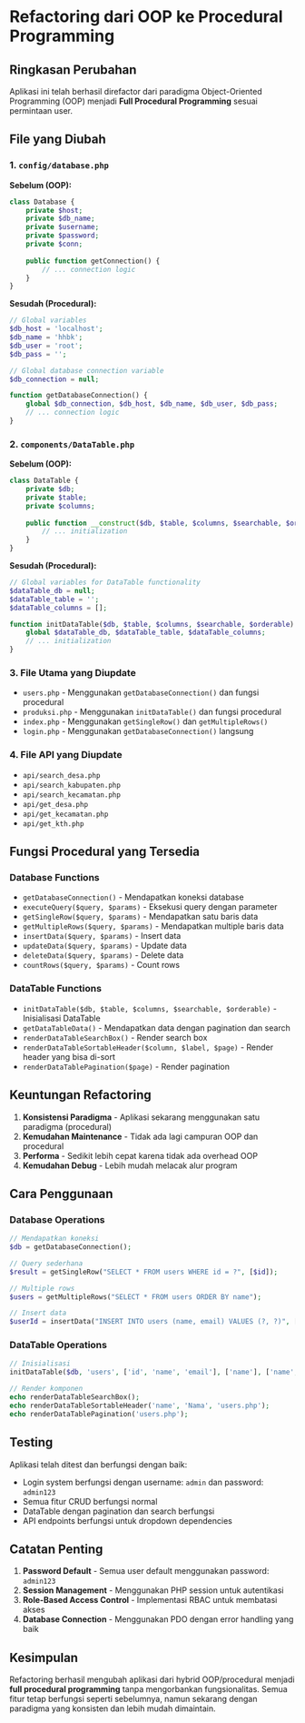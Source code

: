 # Refactoring dari OOP ke Procedural Programming

## Ringkasan Perubahan

Aplikasi ini telah berhasil direfactor dari paradigma Object-Oriented Programming (OOP) menjadi **Full Procedural Programming** sesuai permintaan user.

## File yang Diubah

### 1. `config/database.php`
**Sebelum (OOP):**
```php
class Database {
    private $host;
    private $db_name;
    private $username;
    private $password;
    private $conn;
    
    public function getConnection() {
        // ... connection logic
    }
}
```

**Sesudah (Procedural):**
```php
// Global variables
$db_host = 'localhost';
$db_name = 'hhbk';
$db_user = 'root';
$db_pass = '';

// Global database connection variable
$db_connection = null;

function getDatabaseConnection() {
    global $db_connection, $db_host, $db_name, $db_user, $db_pass;
    // ... connection logic
}
```

### 2. `components/DataTable.php`
**Sebelum (OOP):**
```php
class DataTable {
    private $db;
    private $table;
    private $columns;
    
    public function __construct($db, $table, $columns, $searchable, $orderable) {
        // ... initialization
    }
}
```

**Sesudah (Procedural):**
```php
// Global variables for DataTable functionality
$dataTable_db = null;
$dataTable_table = '';
$dataTable_columns = [];

function initDataTable($db, $table, $columns, $searchable, $orderable) {
    global $dataTable_db, $dataTable_table, $dataTable_columns;
    // ... initialization
}
```

### 3. File Utama yang Diupdate
- `users.php` - Menggunakan `getDatabaseConnection()` dan fungsi procedural
- `produksi.php` - Menggunakan `initDataTable()` dan fungsi procedural
- `index.php` - Menggunakan `getSingleRow()` dan `getMultipleRows()`
- `login.php` - Menggunakan `getDatabaseConnection()` langsung

### 4. File API yang Diupdate
- `api/search_desa.php`
- `api/search_kabupaten.php`
- `api/search_kecamatan.php`
- `api/get_desa.php`
- `api/get_kecamatan.php`
- `api/get_kth.php`

## Fungsi Procedural yang Tersedia

### Database Functions
- `getDatabaseConnection()` - Mendapatkan koneksi database
- `executeQuery($query, $params)` - Eksekusi query dengan parameter
- `getSingleRow($query, $params)` - Mendapatkan satu baris data
- `getMultipleRows($query, $params)` - Mendapatkan multiple baris data
- `insertData($query, $params)` - Insert data
- `updateData($query, $params)` - Update data
- `deleteData($query, $params)` - Delete data
- `countRows($query, $params)` - Count rows

### DataTable Functions
- `initDataTable($db, $table, $columns, $searchable, $orderable)` - Inisialisasi DataTable
- `getDataTableData()` - Mendapatkan data dengan pagination dan search
- `renderDataTableSearchBox()` - Render search box
- `renderDataTableSortableHeader($column, $label, $page)` - Render header yang bisa di-sort
- `renderDataTablePagination($page)` - Render pagination

## Keuntungan Refactoring

1. **Konsistensi Paradigma** - Aplikasi sekarang menggunakan satu paradigma (procedural)
2. **Kemudahan Maintenance** - Tidak ada lagi campuran OOP dan procedural
3. **Performa** - Sedikit lebih cepat karena tidak ada overhead OOP
4. **Kemudahan Debug** - Lebih mudah melacak alur program

## Cara Penggunaan

### Database Operations
```php
// Mendapatkan koneksi
$db = getDatabaseConnection();

// Query sederhana
$result = getSingleRow("SELECT * FROM users WHERE id = ?", [$id]);

// Multiple rows
$users = getMultipleRows("SELECT * FROM users ORDER BY name");

// Insert data
$userId = insertData("INSERT INTO users (name, email) VALUES (?, ?)", [$name, $email]);
```

### DataTable Operations
```php
// Inisialisasi
initDataTable($db, 'users', ['id', 'name', 'email'], ['name'], ['name', 'created_at']);

// Render komponen
echo renderDataTableSearchBox();
echo renderDataTableSortableHeader('name', 'Nama', 'users.php');
echo renderDataTablePagination('users.php');
```

## Testing

Aplikasi telah ditest dan berfungsi dengan baik:
- Login system berfungsi dengan username: `admin` dan password: `admin123`
- Semua fitur CRUD berfungsi normal
- DataTable dengan pagination dan search berfungsi
- API endpoints berfungsi untuk dropdown dependencies

## Catatan Penting

1. **Password Default** - Semua user default menggunakan password: `admin123`
2. **Session Management** - Menggunakan PHP session untuk autentikasi
3. **Role-Based Access Control** - Implementasi RBAC untuk membatasi akses
4. **Database Connection** - Menggunakan PDO dengan error handling yang baik

## Kesimpulan

Refactoring berhasil mengubah aplikasi dari hybrid OOP/procedural menjadi **full procedural programming** tanpa mengorbankan fungsionalitas. Semua fitur tetap berfungsi seperti sebelumnya, namun sekarang dengan paradigma yang konsisten dan lebih mudah dimaintain.
